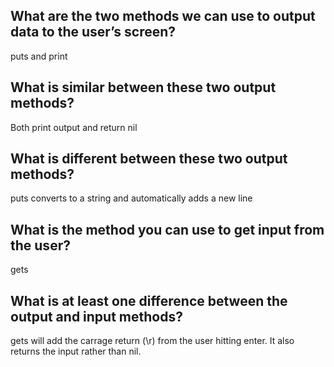 ## What are the two methods we can use to output data to the user’s screen?
puts and print

## What is similar between these two output methods?
Both print output and return nil

## What is different between these two output methods?
puts converts to a string and automatically adds a new line

## What is the method you can use to get input from the user?
gets

## What is at least one difference between the output and input methods?
gets will add the carrage return (\r) from the user hitting enter.
It also returns the input rather than nil.